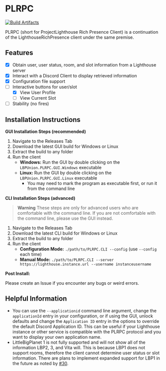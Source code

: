 # PLRPC

[![Build Artifacts](https://github.com/LBPUnion/PLRPC/actions/workflows/build.yml/badge.svg)](https://github.com/LBPUnion/PLRPC/actions/workflows/build.yml)

PLRPC (short for ProjectLighthouse Rich Presence Client) is a continuation of the LighthouseRichPresence client under
the same premise.

## Features

- [x] Obtain user, user status, room, and slot information from a Lighthouse server
- [x] Interact with a Discord Client to display retrieved information
- [x] Configuration file support
- [ ] Interactive buttons for user/slot
    - [x] View User Profile
    - [ ] View Current Slot
- [ ] Stability (no fires)

## Installation Instructions
                                   
**GUI Installation Steps (recommended)**

1. Navigate to the Releases Tab
2. Download the latest GUI build for Windows or Linux
3. Extract the build to any folder
4. Run the client
   * **Windows:** Run the GUI by double clicking on the `LBPUnion.PLRPC.GUI.Windows` executable
   * **Linux:** Run the GUI by double clicking on the `LBPUnion.PLRPC.GUI.Linux` executable
     * You may need to mark the program as executable first, or run it from the command line

**CLI Installation Steps (advanced)**

> **Warning**
> These steps are only for advanced users who are comfortable with the command line.
> If you are not comfortable with the command line, please use the GUI instead.

1. Navigate to the Releases Tab
2. Download the latest CLI build for Windows or Linux
3. Extract the build to any folder
4. Run the client
    - **Configuration Mode:** `./path/to/PLRPC.CLI --config` (use `--config` each time)
    - **Manual Mode:** `./path/to/PLRPC.CLI --server https://lighthouse.instance.url --username instanceusername`

**Post Install:**

Please create an Issue if you encounter any bugs or weird errors.

## Helpful Information

* You can use the `--applicationid` command line argument, change the `applicationId` entry in your configuration,
  or if using the GUI, unlock defaults and change the `Application ID` entry in the options to override the default
  Discord Application ID. This can be useful if your Lighthouse instance or other service is compatible with the PLRPC 
  protocol and you want to display your own application name.
* LittleBigPlanet 1 is not fully supported and will not show all of the information LBP2, 3, and Vita will. This is
  because LBP1 does not support rooms, therefore the client cannot determine user status or slot information. There
  are plans to implement expanded support for LBP1 in the future as noted by [#30](https://github.com/LBPUnion/PLRPC/issues/30).